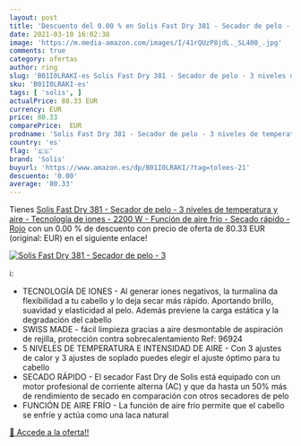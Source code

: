 ```yaml
---
layout: post
title: 'Descuento del 0.00 % en Solis Fast Dry 381 - Secador de pelo - 3'
date: 2021-03-10 16:02:38
image: 'https://m.media-amazon.com/images/I/41rQUzP8jdL._SL400_.jpg'
comments: true
category: ofertas
author: ring
slug: 'B01I0LRAKI-es Solis Fast Dry 381 - Secador de pelo - 3 niveles de...'
sku: 'B01I0LRAKI-es'
tags: [ 'solis', ]
actualPrice: 80.33 EUR
currency: EUR
price: 80.33
comparePrice:  EUR
prodname: 'Solis Fast Dry 381 - Secador de pelo - 3 niveles de temperatura y aire - Tecnología de iones - 2200 W - Función de aire frío - Secado rápido - Rojo'
country: 'es'
flag: '🇪🇸'
brand: 'Solis'
buyurl: 'https://www.amazon.es/dp/B01I0LRAKI/?tag=tolees-21'
descuento: '0.00'
average: '80.33'
---
```


Tienes [Solis Fast Dry 381 - Secador de pelo - 3 niveles de temperatura y aire - Tecnología de iones - 2200 W - Función de aire frío - Secado rápido - Rojo](https://www.amazon.es/dp/B01I0LRAKI/?tag=tolees-21) con un 0.00 % de descuento con precio de oferta de 80.33 EUR (original:  EUR) en el siguiente enlace!

[![Solis Fast Dry 381 - Secador de pelo - 3](https://m.media-amazon.com/images/I/41rQUzP8jdL._SL400_.jpg)](https://www.amazon.es/dp/B01I0LRAKI/?tag=tolees-21)

ℹ️:

- TECNOLOGÍA DE IONES - Al generar iones negativos, la turmalina da flexibilidad a tu cabello y lo deja secar más rápido. Aportando brillo, suavidad y elasticidad al pelo. Además previene la carga estática y la degradación del cabello
- SWISS MADE - fácil limpieza gracias a aire desmontable de aspiración de rejilla, protección contra sobrecalentamiento Ref: 96924
- 5 NIVELES DE TEMPERATURA E INTENSIDAD DE AIRE - Con 3 ajustes de calor y 3 ajustes de soplado puedes elegir el ajuste óptimo para tu cabello
- SECADO RÁPIDO - El secador Fast Dry de Solis está equipado con un motor profesional de corriente alterna (AC) y que da hasta un 50% más de rendimiento de secado en comparación con otros secadores de pelo
- FUNCIÓN DE AIRE FRÍO - La función de aire frío permite que el cabello se enfríe y actúa como una laca natural

[🛒 Accede a la oferta!!](https://www.amazon.es/dp/B01I0LRAKI/?tag=tolees-21)
